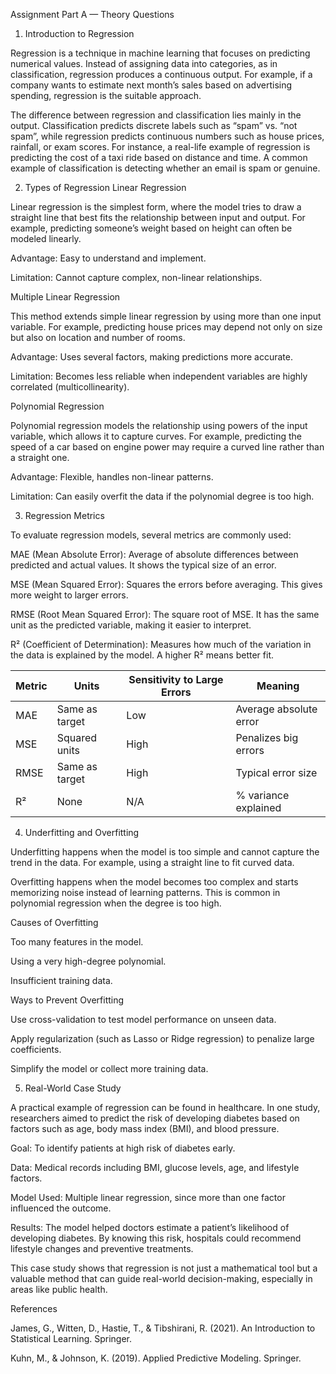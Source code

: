 Assignment Part A — Theory Questions
1. Introduction to Regression

Regression is a technique in machine learning that focuses on predicting numerical values. Instead of assigning data into categories, as in classification, regression produces a continuous output. For example, if a company wants to estimate next month’s sales based on advertising spending, regression is the suitable approach.

The difference between regression and classification lies mainly in the output. Classification predicts discrete labels such as “spam” vs. “not spam”, while regression predicts continuous numbers such as house prices, rainfall, or exam scores. For instance, a real-life example of regression is predicting the cost of a taxi ride based on distance and time. A common example of classification is detecting whether an email is spam or genuine.

2. Types of Regression
Linear Regression

Linear regression is the simplest form, where the model tries to draw a straight line that best fits the relationship between input and output. For example, predicting someone’s weight based on height can often be modeled linearly.

Advantage: Easy to understand and implement.

Limitation: Cannot capture complex, non-linear relationships.

Multiple Linear Regression

This method extends simple linear regression by using more than one input variable. For example, predicting house prices may depend not only on size but also on location and number of rooms.

Advantage: Uses several factors, making predictions more accurate.

Limitation: Becomes less reliable when independent variables are highly correlated (multicollinearity).

Polynomial Regression

Polynomial regression models the relationship using powers of the input variable, which allows it to capture curves. For example, predicting the speed of a car based on engine power may require a curved line rather than a straight one.

Advantage: Flexible, handles non-linear patterns.

Limitation: Can easily overfit the data if the polynomial degree is too high.

3. Regression Metrics

To evaluate regression models, several metrics are commonly used:

MAE (Mean Absolute Error): Average of absolute differences between predicted and actual values. It shows the typical size of an error.

MSE (Mean Squared Error): Squares the errors before averaging. This gives more weight to larger errors.

RMSE (Root Mean Squared Error): The square root of MSE. It has the same unit as the predicted variable, making it easier to interpret.

R² (Coefficient of Determination): Measures how much of the variation in the data is explained by the model. A higher R² means better fit.

| Metric | Units | Sensitivity to Large Errors | Meaning |
|--------|-------|-----------------------------|---------|
| MAE    | Same as target | Low  | Average absolute error |
| MSE    | Squared units  | High | Penalizes big errors   |
| RMSE   | Same as target | High | Typical error size     |
| R²     | None           | N/A  | % variance explained   |

4. Underfitting and Overfitting

Underfitting happens when the model is too simple and cannot capture the trend in the data. For example, using a straight line to fit curved data.

Overfitting happens when the model becomes too complex and starts memorizing noise instead of learning patterns. This is common in polynomial regression when the degree is too high.

Causes of Overfitting

Too many features in the model.

Using a very high-degree polynomial.

Insufficient training data.

Ways to Prevent Overfitting

Use cross-validation to test model performance on unseen data.

Apply regularization (such as Lasso or Ridge regression) to penalize large coefficients.

Simplify the model or collect more training data.

5. Real-World Case Study

A practical example of regression can be found in healthcare. In one study, researchers aimed to predict the risk of developing diabetes based on factors such as age, body mass index (BMI), and blood pressure.

Goal: To identify patients at high risk of diabetes early.

Data: Medical records including BMI, glucose levels, age, and lifestyle factors.

Model Used: Multiple linear regression, since more than one factor influenced the outcome.

Results: The model helped doctors estimate a patient’s likelihood of developing diabetes. By knowing this risk, hospitals could recommend lifestyle changes and preventive treatments.

This case study shows that regression is not just a mathematical tool but a valuable method that can guide real-world decision-making, especially in areas like public health.

References

James, G., Witten, D., Hastie, T., & Tibshirani, R. (2021). An Introduction to Statistical Learning. Springer.

Kuhn, M., & Johnson, K. (2019). Applied Predictive Modeling. Springer.